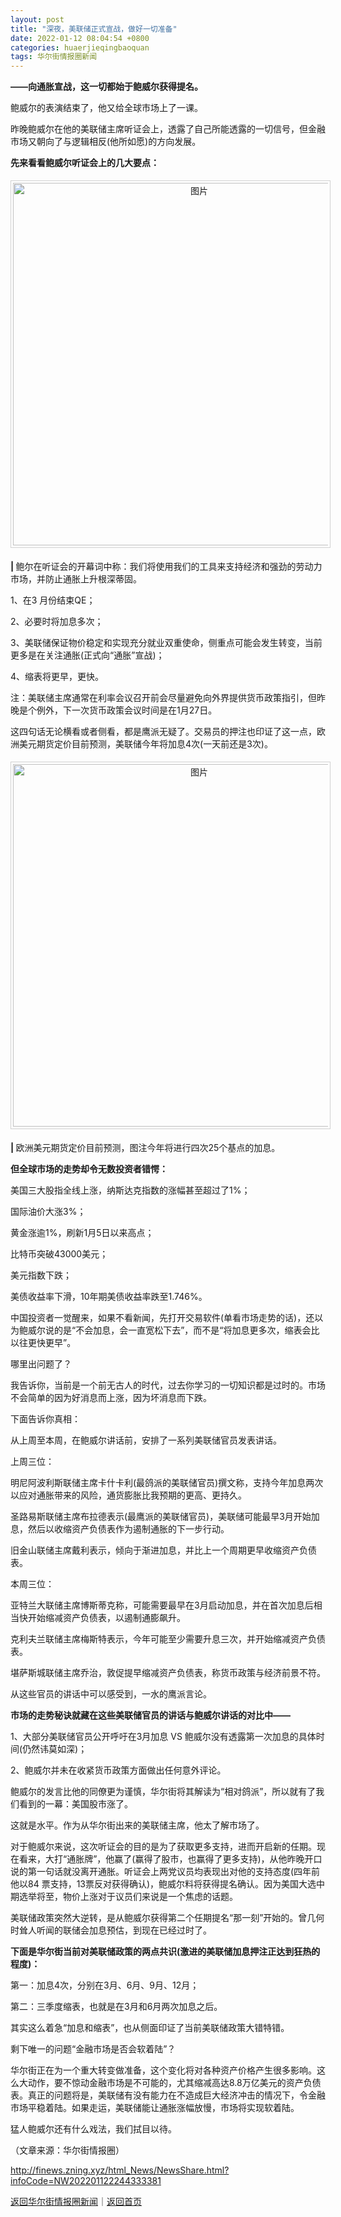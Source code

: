 ```yaml
---
layout: post
title: "深夜，美联储正式宣战，做好一切准备"
date: 2022-01-12 08:04:54 +0800
categories: huaerjieqingbaoquan
tags: 华尔街情报圈新闻
---
```

<p><strong>——向通胀宣战，这一切都始于鲍威尔获得提名。</strong></p>
 <p>鲍威尔的表演结束了，他又给全球市场上了一课。</p>
 <p>昨晚鲍威尔在他的美联储主席听证会上，透露了自己所能透露的一切信号，但金融市场又朝向了与逻辑相反(他所如愿)的方向发展。</p>
 <p><strong>先来看看鲍威尔听证会上的几大要点：</strong></p>
 <center><img src="https://dfscdn.dfcfw.com/download/D24685066361138836357_w728h486.jpg" alt="图片" width="580" style="border:#d1d1d1 1px solid;padding:3px;margin:5px 0;" /></center><p><strong>| </strong>鲍尔在听证会的开幕词中称：我们将使用我们的工具来支持经济和强劲的劳动力市场，并防止通胀上升根深蒂固。</p>
 <p>1、在3 月份结束QE；</p>
 <p>2、必要时将加息多次；</p>
 <p>3、美联储保证物价稳定和实现充分就业双重使命，侧重点可能会发生转变，当前更多是在关注通胀(正式向“通胀”宣战)；</p>
 <p>4、缩表将更早，更快。</p>
 <p>注：美联储主席通常在利率会议召开前会尽量避免向外界提供货币政策指引，但昨晚是个例外，下一次货币政策会议时间是在1月27日。</p>
 <p>这四句话无论横看或者侧看，都是鹰派无疑了。交易员的押注也印证了这一点，欧洲美元期货定价目前预测，美联储今年将加息4次(一天前还是3次)。</p>
 <center><img src="https://dfscdn.dfcfw.com/download/D25252647086970684219_w1080h572.jpg" alt="图片" width="580" style="border:#d1d1d1 1px solid;padding:3px;margin:5px 0;" /></center><p><strong>| </strong>欧洲美元期货定价目前预测，图注今年将进行四次25个基点的加息。</p>
 <p><strong>但全球市场的走势却令无数投资者错愕：</strong></p>
 <p>美国三大股指全线上涨，纳斯达克指数的涨幅甚至超过了1%；</p>
 <p>国际油价大涨3%；</p>
 <p>黄金涨逾1%，刷新1月5日以来高点；</p>
 <p>比特币突破43000美元；</p>
 <p>美元指数下跌；</p>
 <p>美债收益率下滑，10年期美债收益率跌至1.746%。</p>
 <p>中国投资者一觉醒来，如果不看新闻，先打开交易软件(单看市场走势的话)，还以为鲍威尔说的是“不会加息，会一直宽松下去”，而不是“将加息更多次，缩表会比以往更快更早”。</p>
 <p>哪里出问题了？</p>
 <p>我告诉你，当前是一个前无古人的时代，过去你学习的一切知识都是过时的。市场不会简单的因为好消息而上涨，因为坏消息而下跌。</p>
 <p>下面告诉你真相：</p>
 <p>从上周至本周，在鲍威尔讲话前，安排了一系列美联储官员发表讲话。</p>
 <p>上周三位：</p>
 <p>明尼阿波利斯联储主席卡什卡利(最鸽派的美联储官员)撰文称，支持今年加息两次以应对通胀带来的风险，通货膨胀比我预期的更高、更持久。</p>
 <p>圣路易斯联储主席布拉德表示(最鹰派的美联储官员)，美联储可能最早3月开始加息，然后以收缩资产负债表作为遏制通胀的下一步行动。</p>
 <p>旧金山联储主席戴利表示，倾向于渐进加息，并比上一个周期更早收缩资产负债表。</p>
 <p>本周三位：</p>
 <p>亚特兰大联储主席博斯蒂克称，可能需要最早在3月启动加息，并在首次加息后相当快开始缩减资产负债表，以遏制通膨飙升。</p>
 <p>克利夫兰联储主席梅斯特表示，今年可能至少需要升息三次，并开始缩减资产负债表。</p>
 <p>堪萨斯城联储主席乔治，敦促提早缩减资产负债表，称货币政策与经济前景不符。</p>
 <p>从这些官员的讲话中可以感受到，一水的鹰派言论。</p>
 <p><strong>市场的走势秘诀就藏在这些美联储官员的讲话与鲍威尔讲话的对比中——</strong></p>
 <p>1、大部分美联储官员公开呼吁在3月加息 VS 鲍威尔没有透露第一次加息的具体时间(仍然讳莫如深)；</p>
 <p>2、鲍威尔并未在收紧货币政策方面做出任何意外评论。</p>
 <p>鲍威尔的发言比他的同僚更为谨慎，华尔街将其解读为“相对鸽派”，所以就有了我们看到的一幕：美国股市涨了。</p>
 <p>这就是水平。作为从华尔街出来的美联储主席，他太了解市场了。</p>
 <p>对于鲍威尔来说，这次听证会的目的是为了获取更多支持，进而开启新的任期。现在看来，大打“通胀牌”，他赢了(赢得了股市，也赢得了更多支持)，从他昨晚开口说的第一句话就没离开通胀。听证会上两党议员均表现出对他的支持态度(四年前他以84 票支持，13票反对获得确认)，鲍威尔料将获得提名确认。因为美国大选中期选举将至，物价上涨对于议员们来说是一个焦虑的话题。</p>
 <p>美联储政策突然大逆转，是从鲍威尔获得第二个任期提名“那一刻”开始的。曾几何时耸人听闻的联储会加息预估，到现在已经过时了。</p>
 <p><strong>下面是华尔街当前对美联储政策的两点共识(激进的美联储加息押注正达到狂热的程度)：</strong></p>
 <p>第一：加息4次，分别在3月、6月、9月、12月；</p>
 <p>第二：三季度缩表，也就是在3月和6月两次加息之后。</p>
 <p>其实这么着急“加息和缩表”，也从侧面印证了当前美联储政策大错特错。</p>
 <p>剩下唯一的问题“金融市场是否会软着陆”？</p>
 <p>华尔街正在为一个重大转变做准备，这个变化将对各种资产价格产生很多影响。这么大动作，要不惊动金融市场是不可能的，尤其缩减高达8.8万亿美元的资产负债表。真正的问题将是，美联储有没有能力在不造成巨大经济冲击的情况下，令金融市场平稳着陆。如果走运，美联储能让通胀涨幅放慢，市场将实现软着陆。</p>
 <p>猛人鲍威尔还有什么戏法，我们拭目以待。</p><p class="em_media">（文章来源：华尔街情报圈）</p>

<http://finews.zning.xyz/html_News/NewsShare.html?infoCode=NW202201122244333381>

[返回华尔街情报圈新闻](//finews.withounder.com/category/huaerjieqingbaoquan.html)｜[返回首页](//finews.withounder.com/)